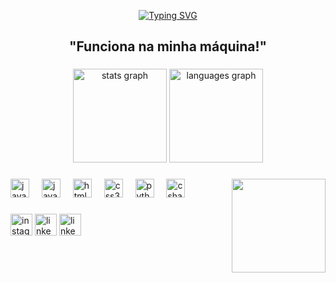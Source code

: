 
<p align="center">
  <a href="https://git.io/typing-svg">
    <img src="https://readme-typing-svg.demolab.com?font=Fira+Code&weight=600&size=25&pause=1000&color=ffffff&width=500&lines=Bem+vindo+ao+meu+github!;Me+chamo+Mateus+Freitas+%E2%98%95%F0%9F%92%BB%F0%9F%8C%9F" alt="Typing SVG">
  </a>
</p>


<h2 align="center">"Funciona na minha máquina!"</h2>

###

<div align="center">
  <img src="https://github-readme-stats.vercel.app/api?username=MateusDeFreitas&hide_title=false&hide_rank=false&show_icons=true&include_all_commits=true&count_private=true&disable_animations=false&theme=dracula&locale=en&hide_border=false" height="150" alt="stats graph"  />
  <img src="https://github-readme-stats.vercel.app/api/top-langs?username=MateusDeFreitas&locale=en&hide_title=false&layout=compact&card_width=320&langs_count=5&theme=dracula&hide_border=false" height="150" alt="languages graph"  />
</div>

###

<img align="right" height="150" src="https://i.giphy.com/media/v1.Y2lkPTc5MGI3NjExZGZ6cXhkajFjdzhteDUzYTMwaWV4MHlxdDhsdHZtNHFoZjJndnI4cyZlcD12MV9pbnRlcm5hbF9naWZfYnlfaWQmY3Q9Zw/bGgsc5mWoryfgKBx1u/giphy.gif"  />

###

<div align="left">

  <img src="https://cdn-icons-png.flaticon.com/512/5968/5968282.png" height="30" alt="java logo"  />
  <img width="12" />
  
  <img src="https://cdn.jsdelivr.net/gh/devicons/devicon/icons/javascript/javascript-original.svg" height="30" alt="javascript logo"  />
  <img width="12" />
  
  <img src="https://cdn.jsdelivr.net/gh/devicons/devicon/icons/html5/html5-original.svg" height="30" alt="html5 logo"  />
  <img width="12" />
  
  <img src="https://cdn.jsdelivr.net/gh/devicons/devicon/icons/css3/css3-original.svg" height="30" alt="css3 logo"  />
  <img width="12" />
  
  <img src="https://cdn.jsdelivr.net/gh/devicons/devicon/icons/python/python-original.svg" height="30" alt="python logo"  />
  <img width="12" />
  
  <img src="https://cdn.jsdelivr.net/gh/devicons/devicon/icons/csharp/csharp-original.svg" height="30" alt="csharp logo"  />
  <img width="12" />
</div>

###

<div align="left">
  <a class="pintao" href="https://www.instagram.com/mateus_sant01/" target="blank" style="text-decoration: none;">
    <img src="https://img.shields.io/static/v1?message=Instagram&logo=instagram&label=&color=E4405F&logoColor=white&labelColor=&style=for-the-badge" height="35" alt="instagram logo"  />
  </a>
  
  <a href="https://www.linkedin.com/in/mateus-freitas-997105247/" target="blank" style="text-decoration: none;">
    <img src="https://img.shields.io/static/v1?message=LinkedIn&logo=linkedin&label=&color=0077B5&logoColor=white&labelColor=&style=for-the-badge" height="35" alt="linkedin logo"  />
  </a>

  <a href="https://www.linkedin.com/in/mateus-freitas-997105247/" target="blank" style="text-decoration: none;">
    <img src="https://img.shields.io/badge/data%3Aimage%2Fpng%3Bbase64%2CiVBORw0KGgoAAAANSUhEUgAAAbAAAAB1CAMAAAAYwkSrAAAAolBMVEX%2F%2F%2F8AAAAAZpkAXJMAX5WhvdG7z96Kr8fT09PCwsIEBASvr695eXnu7u6Dg4MAZJi6urp2osAzfKYAVpDc3NxLS0uQkJDm7%2FQkJCRSUlIpcqCXl5f5%2BfmKiooVFRX09%2Fo1NTUhISHo6OhDQ0M3NzdxcXGysrKjo6NiYmLMzMwtLS1nZ2dISEjc6O%2FS3%2BhDg6tml7hXj7OwyNmYuM7H1uIARoi29SkpAAAKuUlEQVR4nO2daVvyPBOGC60CYqlKlUUEAWVRcbn1%2Ff9%2F7ZUutJm5umBDIX1yHYdfmqYmOZtkOpkEw9DS0tI6ab3%2FnB9YP71j17E66n2aZWh4duyKVkRnXcuplyDHvJkcu65V0He3DFqerLomVljv5fH6JfZx7Oqqr49ShsNQ5s%2Bx66u6emV2sN8u9nnsCquuc7NUYE792BVWXWdWqcDq5rErrLo0MMWkgSkmDUwxaWCKSQNTTBqYYtLAFJMGppg0MMWUAMxxLMtyDuAXLg5s1Gy1miMJVVdTCJhjmcOv68bnjWVKR1YU2HJe8%2FS2kFJ99QSAOeb1xk%2Bc%2FBvKHjF9YOv5raD5Xb7SNse1nR5nMup%2F%2B0ZKYst46p%2B1pA1zRe%2FgwKxhPFzmWrI33wfWqhFd5qoOyeZKaCFakNpxgd3R4rTpHQyYcyPe0JBLrAiwGck0ljCTXagPjIajyV2SLgJsQHPlHEjTpDww65veIXdNugAw2sF%2BVbyF1AfG45qkdrECwNocWPFZTHVgDghr%2BpZpKRYA1uHAWHX2lurAUJDMj0yzQy6wZdEGUh%2FYNX%2FI%2B4kAe9A9zFCqhy04sGbRBlIeGP0K2%2BpU5jCbAyvaPuoDq5t8V9DNiViJxormui%2FaPhUAxicxucH3RYDRLtYv3D4VAFY3N%2BSO4cl4Ooy1kOdChvdXfWBOXRwUv%2BT66wsBM9x%2BlOVWStOqD%2ByXWGyHSe9D8vpKMWCG0X7zM6zWEprHqASwumN%2BnXsOqsn7tfS9mUWBGcbIXa9n0lacqwBsi8wZfnwM66b8vbTFgclVNYBtYzqcQ0R0aGAZ%2BjOwg6mywGzbbTbdmb3XYG3bM9uO%2F0cNLEtZwEZI5Bn2VedtGuYfzztXeaCP1ne3gc37MrgPfWxlAnOCvxMElvLWZwCzp2OmmmCgjhZsIbxWG7QyStR8JjnGD94%2FLguYY5leRJzVzbJTSgZmXz0Mnvrj%2FtPgcgG%2FszOAARhCG45YCwfqp4Xhrecoy4Pxtw9neoCNlZgSevEt6%2BP7pzfZanPeuDHT3oEiwO5vB4Lewlf9kiTMAzZr0fv4dM%2FHqnRg96Bd4w7MZQKureZJy%2BE284kGepn9xZf4OemJCu9w6huSMvG8jJbTEH0jvUY9OQC1CDC2ghkG7bF%2B4LXVDHQPFraTCqwJWrUTJc9gR0lpbFz3mGbsDfmD8zc8Z8BxWLjHFph5DU63aSQSOwgw9spugYHls1%2F1yXufCmzK879GqWkt7%2BsBVAJ12p1eLumVIsB4fE739%2BI5bNtNUsjwQYC90gQXzAY0k680YNQw%2BNUgSk0bDkN1DCoQ55CqAsBAQFXXcahvf6cEJ%2BRBgLGWddNeZIFYCrArnvUpypjaU3aiQScgzCFdRYCZHBhbi4kJEysH2Cx1uIoHFiQDAwvc0%2Bj7AMTcQYk%2B6ry5IskF9j88HgaCC2nlAMuYXmLfZcnAgEUR9T5kjkCN4xVw8%2BaKJBdY%2BsFRGxS8cxBgbKqeprfCc%2FTMRGBgDozslRF46Pht8AQux6exPkjPkFxgGacfNsCgWA6wLEVNnwQMdKHYSMqsnJeFn8%2FlRYm%2B1%2FNNe6LkAsvS0XpYlla7ZyYBY9drMW%2FTmqbFbAt3TNJ23RlMin5hOg%2BXj0klLRfYNx8UTwNY9NonAGNdSGi5F5ImOhcpsXCQhRZ9J%2Bjso4SvhHKBTbhj8USA7fxLGBi36OMOKZpK3IZ0NA26H5r3hF2k%2FCWplQ3M%2BGSzWKnALpftZYe%2B8J5ewmdCYHzwEr6Ayfj1ahCR4jz6V0EXGoj50EfaIYBtzq6vG%2F9gIj8%2Bszxg03DSWU9BajhOQWDMoheY0B7EPMrUeve7ETcRH2lG0MfkA%2FsZdq1fmV2wjcLosTGxNGDxNgafVCFNBIxZc2JPIP%2Ft2WAiXdBrdPANxtZ7wKgpHVijGyKxhiCdfTyXBWwVzzjiNl%2FotgfAWNM%2BicUgqSDejoxtHlI%2BIgLXMDf8ZQNrxOK40RnnbBIrCdhUzMmNiBAoAEbHrqm4YE1GxAuwnE08UJ63gy%2BCgUACPnlKBvYjxN2b%2F9gNbOdLScDoEj2zPEKiDNiITf2kYYkL5BYUlH6nba%2BxIjJbZSs2eEsGJgZxOEN2A7M6ygH2QrNyAyxIYMBY0ejC8a2YPL%2FnogV10Y56dmTKVswrKhfYP4KDO%2B%2FZ7s1ygLF9SMw3kQTsgg6ILJyGPSlba1QAGGLCXiy5wL6ISWGy3y9iDuBygLG3l7%2FgwdTDzREiOuQlOZjStAALK1NaRE8y9oelAKNhbTzzkYCxrbTcYE70GVKRMJDcCysxLQGJAS2ipwMDozT4oRG94xgdPGBpSm%2FJDYzQz47k4LoHZcc1PjAwujeT75A%2BGWDMz5AfWF8w3PdfNPaAsSLiY5fKBsbMxCoAEwuXJ%2FaGapnHLvKkgYUqAkywYTQwT6cNLP7t%2FJchsQXKziPgttLAQhUDFjPpQPBbppqg7CtWxK00sFDFgMViAPgXcLZQXCtzxuAqVhMYCCSl2gsY2K2weyL15Y%2BfHn29%2BOoHmvry9icZaCSFm8gO7JqqKLA2cD89hg%2Bin%2BDzjEIHGwB5x4THILD9GxpYqGRgl3Ci2hkJNCHfHlnuG4NVntK7NLBQicC8LvPGLu96BF3Hz9psGYg%2FEJDmy9IaWKhEYF4COF84XKmkH2JoQQyIx2uALzG%2BsKeBCVwAsKAjgQimwBBnLPP9RgX4fmMLLCDuQ%2FJ2I2nAnu1ZioLG3Wt%2FGFFuYInhVLvGm2b%2FNyDQZ5%2FoPSA2%2F1SBpSuY8EsFhorodwnunMp17hWgQUbTrB3wnpQAFsQXlQoMNZ%2FfJcASZifJVByl7yibxpZuXBhfr4GFygQGxrBgTQSFQT6AFX%2B3vYo3OKzaKjAy1zBQG5wbXglgcFN6UWBwd5DXI3CUQL9z1fQzj2bN9bLj99CYjzdpt1F%2FsEIby3wVAAY3pVcZmDHlJblIbXqguGGRP1ckDSxUDmDIz%2BsHZif3CKbY7PbHxWoNzFMOYCBaN3BsoPktQfGi3GbfTsUiCQofrFJlYHCy8rpM%2FkWWdtbzRM3JZkEWgK%2BB4eu%2BUDyA%2F%2FGUex1TWFnO5myTrwm2MK2HRHw9EPo2WuZse1%2BiOyOLc5vWhfnsKtHD8OFgMoDBsFH%2F6W7OQxzEcqQTu8vefaaB4euhwHlTu9X9fOdGkbKk9cytSUg%2BGTSwUDmBQTshnFjcPGYfdS7RWYpUh9j%2BLFZnD0%2FHfxIY%2FnjaeXubSYdVhnoF65sLGEjy6v9nMmay1bZ9gDEPZ8ne%2BsRNKmwbHAfGnjlLuM5iY%2BApltFd9jKxm807SavRS3rSR%2B05LDIZMtkmlz2A1dn%2FzQY2wcDs5l4KGndGr4fN5tIE7jxnz8y4HgmVdS24eketu5VI4HHVaYNCxMvzEL0I09dF9AKMMsrDzvwd3hDt9pU7NAX8sBi7hd5gptVCZY1sd91qtdZr12bnpCfkcFuLxeKqyfp0qsCP5VDlSMl%2FS2WBlaXj%2FNCA1p%2BlgSkmDUwxaWCKSQNTTBqYYtLAFJMGppg0MMVEj4s6tJxjV1h1baT%2BcH02r69jV1h5yf3l%2BiyZqT%2F%2BoZVD52V2MXCiota%2B%2BixvFnPSfg1JK68%2BuyWNipb1fuy6VkPnw65pHVxm93P%2FXyrQwtqcNQ6t73ONS1H9H0niNFwHqqqFAAAAAElFTkSuQmCC?logo=https%3A%2F%2Fcdn-icons-png.flaticon.com%2F256%2F174%2F174857.png&label=Linkedin&labelColor=white
" height="35" alt="linkedin logo"  />
  </a>
</div>

###

<br clear="both">
